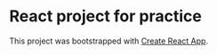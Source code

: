 # React project for practice 

This project was bootstrapped with [Create React App](https://github.com/facebook/create-react-app).

